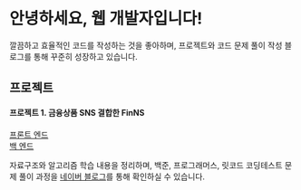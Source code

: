 <h1>안녕하세요, 웹 개발자입니다!</h1>
<p>
    깔끔하고 효율적인 코드를 작성하는 것을 좋아하며, 프로젝트와 코드 문제 풀이 작성 블로그를 통해 
    꾸준히 성장하고 있습니다.
</p>

<h2>프로젝트</h2>
<ul style="list-style: none; padding: 0;">
    <h4>프로젝트 1. 금융상품 SNS 결합한 FinNS</h4>
    <li><a href="https://github.com/dydrltk1379/KB_Project_FrontEnd">프론트 엔드</a></li>
    <li><a href="https://github.com/dydrltk1379/KB_project_Back">백 엔드</a></li>
</ul>

<p>
    자료구조와 알고리즘 학습 내용을 정리하며, 백준, 프로그래머스, 릿코드 코딩테스트 문제 풀이 과정을 
    <a href="https://zerobin-dev.tistory.com/">네이버 블로그</a>를 통해 확인하실 수 있습니다.
</p>
